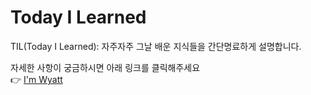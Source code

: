 # Today I Learned 
TIL(Today I Learned): 자주자주 그날 배운 지식들을 간단명료하게 설명합니다.

자세한 사항이 궁금하시면 아래 링크를 클릭해주세요 \
👉 [I'm Wyatt](https://www.notion.so/fc21d5e0ee1049379f4cc64461f222a4?v=8476b44a990b4a90985299db2a7ca24f)
